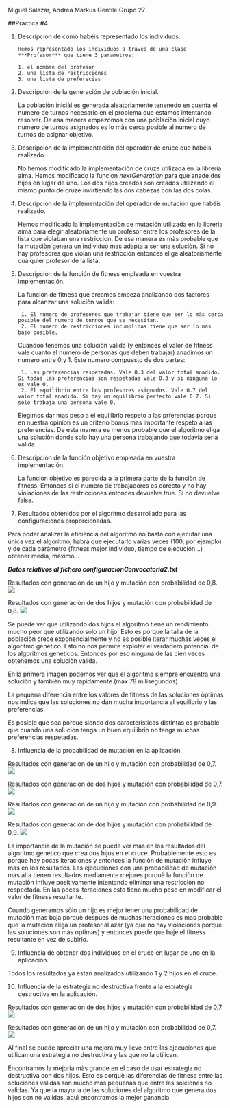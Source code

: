 Miguel Salazar, Andrea Markus Gentile Grupo 27

##Practica #4

1. Descripción de como habéis representado los individuos.

	   Hemos representado los individuos a travès de una clase ***Profesor*** que tiene 3 parametros:
	   
	   1. el nombre del profesor
	   2. una lista de restricciones 
	   3. una lista de preferecias

	    
2. Descripción de la generación de población inicial.
	
	La poblaciòn iniciàl es generada aleatoriamente tenenedo en cuenta el numero de turnos necesario en el problema que estamos intentando resolver.
	De esa manera empazomos con una poblaciòn inicial cuyo numero de turnos asignados es lo màs cerca posible al numero de turnos de asignar objetivo. 
	3. Descripción de la implementación del operador de cruce que habéis realizado.

	No hemos modificado la implementaciòn de cruze utilizada en la libreria aima.
	Hemos modificado la funciòn *nextGeneration* para que anade dos hijos en lugar de uno. Los dos hijos creados son creados utilizando el mismo punto de cruze invirtiendo las dos cabezas con las dos colas. 

4. Descripción de la implementación del operador de mutación que habéisrealizado.

	Hemos modificado la implementaciòn de mutación utilizada en la libreria aima para elegir aleatoriamente un profesor entre los profesores de la lista que violaban una restriccion. 
	De esa manera es màs probable que la mutaciòn genera un individuo mas adapta a ser una soluciòn. Si no hay profesores que violan una restricciòn entonces elige aleatoriamente cualquier profesor de la lista.
	5. Descripción de la función de fitness empleada en vuestra implementación.

	La funciòn de fitness que creamos empeza analizando dos factores para alcanzar una soluciòn valida:
	
		1. El numero de profesores que trabajan tiene que ser lo màs cerca posible del numero de turnos que se necesitan.
		2. El numero de restricciones incumplidas tiene que ser lo mas bajo posible. 

		
	Cuandoo tenemos una soluciòn valida (y entonces el valor de fitness vale cuanto el numero de personas que deben trabajar) anadimos un numero entre 0 y 1.
	Este numero compuesto de dos partes:
			
		1. Las preferencias respetadas. Vale 0.3 del valor total anadido. Si todas las preferencias son respetadas vale 0.3 y si ninguna lo es vale 0.
		2. El equilibrio entre los profesores asignados. Vale 0.7 del valor total anadido. Si hay un equilibrio perfecto vale 0.7. Si solo trabaja una persona vale 0.
		
	Elegimos dar mas peso a el equilibrio respeto a las prferencias porque en nuestra opinion es un criterio bonus mas importante respeto a las preferencias. De esta manera es menos probable que el algoritmo eliga una soluciòn donde solo hay una persona trabajando que todavia seria valida. 
	
	
6. Descripción de la función objetivo empleada en vuestra implementación.

	La funciòn objetivo es parecida a la primera parte de la funciòn de fitness. Entonces si el numero de trabajadores es corecto y no hay violaciones de las restricciones entonces devuelve true. Si no devuelve false.
7. Resultados obtenidos por el algoritmo desarrollado para las configuracionesproporcionadas.
Para poder analizar la eficiencia del algoritmo no basta con ejecutar una única vez el algoritmo, habrá que ejecutarlo varias veces (100, por ejemplo) y de cada parámetro (fitness mejor individuo, tiempo de ejecución...) obtener media, máximo...

***Datos relativos al fichero configuracionConvocatoria2.txt***

Resultados con generaciòn de un hijo y mutaciòn con probabilidad de 0,8.
![](1hijo08mutacion.png)

Resultados con generaciòn de dos hijos y mutaciòn con probabilidad de 0,8.
![](2hijos08mutacion.png)


Se puede ver que utilizando dos hijos el algoritmo tiene un rendimiento mucho peor que utilizando solo un hijo. 
Esto es porque la talla de la poblaciòn crece exponencialmente y no es posible iterar muchas veces el algoritmo genetico. Esto no nos permite explotar el verdadero potencial de los algoritmos geneticos.
Entonces por eso ninguna de las cien veces obtenemos una soluciòn valida. 

En la primera imagen podemos ver que el algoritmo siempre encuentra una soluciòn y tambièn muy rapidamente (max 78 milisegundos).

La pequena diferencia entre los valores de fitness de las soluciones òptimas nos indica que las soluciones no dan mucha importancia al equilibrio y las preferencias. 

Es posible que sea porque siendo dos caracteristicas distintas es probable que cuando una solucion tenga un buen equilibrio no tenga muchas preferencias respetadas.


8. Influencia de la probabilidad de mutaciòn en la aplicación.

Resultados con generaciòn de un hijo y mutaciòn con probabilidad de 0,7.
![](1hijo07mutacion.png)

Resultados con generaciòn de dos hijos y mutaciòn con probabilidad de 0,7.
![](2hijos07mutacion.png)

Resultados con generaciòn de un hijo y mutaciòn con probabilidad de 0,9.
![](1hijo09mutacion.png)

Resultados con generaciòn de dos hijos y mutaciòn con probabilidad de 0,9.
![](2hijos09mutacion.png)


La importancia de la mutaciòn se puede ver màs en los resultados del algoritmo genetico que crea dos hijos en el cruce.
Probablemente esto es porque hay pocas iteraciones y entonces la funciòn de mutaciòn influye mas en los resultados. Las ejecuciones con una probabilidad de mutaciòn mas alta tienen resultados mediamente mejores porquè la funciòn de mutaciòn influye positivamente intentando eliminar una restricciòn no respectada. En las pocas iteraciones esto tiene mucho peso en modificar el valor de fitness resultante. 

Cuando generamos sòlo un hijo es mejor tener una probabilidad de mutaciòn mas baja porquè despues de muchas iteraciones es mas probable que la mutaciòn eliga un profesor al azar (ya que no hay violaciones porquè las soluciones son màs optimas) y entonces puede que baje el fitness resultante en vez de subirlo. 

9. Influencia de obtener dos individuos en el cruce en lugar de uno en la aplicación.

Todos los resultados ya estan analizados utilizando 1 y 2 hijos en el cruce.

10. Influencia de la estrategia no destructiva frente a la estrategia destructiva en la aplicación.


Resultados con generaciòn de dos hijos y mutaciòn con probabilidad de 0,7.
![](noDestructiva2hijos07mutacion.png)

Resultados con generaciòn de un hijo y mutaciòn con probabilidad de 0,7.
![](noDestructiva1hijo07mutacion.png)


Al final se puede apreciar una mejora muy lieve entre las ejecuciones que utilican una estrategia no destructiva y las que no la utilican.

Encontramos la mejoria màs grande en el caso de usar estrategia no destructiva con dos hijos. Esto es porquè las diferencias de fitness entre las soluciones validas son mucho mas pequenas que entre las solciones no validas. Ya que la mayoria de las soluciones del algoritmo que genera dos hijos son no validas, aquì encontramos la mejor ganancia.








